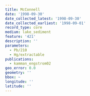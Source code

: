 ```yaml
---
title: McConnell
date: '1998-09-30'
date_collected_latest: '1998-09-30'
date_collected_earliest: '1998-09-01'
record_type: core
medium: lake_sediment
feature: '421'
description: ''
parameters:
  - Pb/210
  - Hg/extractable
publications:
  - kamman_engstrom02
geo_error: 0.0
geometry: ''
bbox: ~
longitude: ''
latitude: ''
---
```

